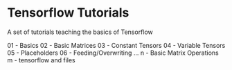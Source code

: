 # Tensorflow Tutorials

A set of tutorials teaching the basics of Tensorflow

01 - Basics
02 - Basic Matrices
03 - Constant Tensors
04 - Variable Tensors
05 - Placeholders
06 - Feeding/Overwriting
...
n  - Basic Matrix Operations
m  - tensorflow and files
